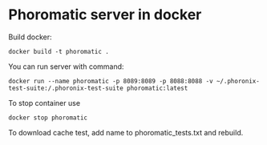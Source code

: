 # Phoromatic server in docker

Build docker:
```
docker build -t phoromatic .
```

You can run server with command:
```
docker run --name phoromatic -p 8089:8089 -p 8088:8088 -v ~/.phoronix-test-suite:/.phoronix-test-suite phoromatic:latest
```

To stop container use
```
docker stop phoromatic
```

To download cache test, add name to phoromatic_tests.txt and rebuild.
